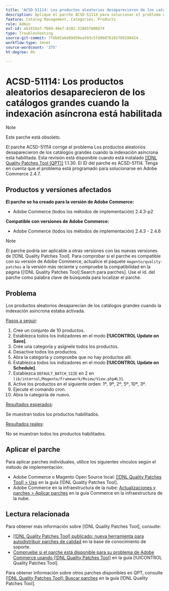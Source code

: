 ```yaml
---
title: 'ACSD-51114: Los productos aleatorios desaparecieron de los catálogos grandes cuando la indexación asíncrona está habilitada'
description: Aplique el parche ACSD-51114 para solucionar el problema de Adobe Commerce Los productos aleatorios desaparecieron de los catálogos grandes cuando la indexación asíncrona está habilitada.
feature: Catalog Management, Categories, Products
role: Admin
exl-id: ab1816ef-fb09-46e7-8102-32865f806874
type: Troubleshooting
source-git-commit: 7fdb02a6d89d50ea593c5fd99d78101f89198424
workflow-type: tm+mt
source-wordcount: '375'
ht-degree: 0%

---
```


# ACSD-51114: Los productos aleatorios desaparecieron de los catálogos grandes cuando la indexación asíncrona está habilitada

>[!NOTE]
>
>Este parche está obsoleto.

El parche ACSD-51114 corrige el problema Los productos aleatorios desaparecieron de los catálogos grandes cuando la indexación asíncrona está habilitada. Esta revisión está disponible cuando está instalado [[!DNL Quality Patches Tool (QPT)]](https://experienceleague.adobe.com/en/docs/commerce-operations/tools/quality-patches-tool/quality-patches-tool-to-self-serve-quality-patches) 1.1.30. El ID del parche es ACSD-51114. Tenga en cuenta que el problema está programado para solucionarse en Adobe Commerce 2.4.7.

## Productos y versiones afectados

**El parche se ha creado para la versión de Adobe Commerce:**

* Adobe Commerce (todos los métodos de implementación) 2.4.3-p2

**Compatible con versiones de Adobe Commerce:**

* Adobe Commerce (todos los métodos de implementación) 2.4.3 - 2.4.6

>[!NOTE]
>
>El parche podría ser aplicable a otras versiones con las nuevas versiones de [!DNL Quality Patches Tool]. Para comprobar si el parche es compatible con su versión de Adobe Commerce, actualice el paquete `magento/quality-patches` a la versión más reciente y compruebe la compatibilidad en la página [[!DNL Quality Patches Tool]:Search para parches]. Use el id. del parche como palabra clave de búsqueda para localizar el parche.

## Problema

Los productos aleatorios desaparecían de los catálogos grandes cuando la indexación asíncrona estaba activada.

<u>Pasos a seguir</u>:

1. Cree un conjunto de 10 productos.
1. Establezca todos los indizadores en el modo **[!UICONTROL Update on Save]**.
1. Cree una categoría y asígnele todos los productos.
1. Desactive todos los productos.
1. Abra la categoría y compruebe que no hay productos allí.
1. Establezca todos los indizadores en el modo **[!UICONTROL Update on Schedule]**.
1. Establezca `DEFAULT_BATCH_SIZE` en 2 en `lib/internal/Magento/Framework/Mview/View.php#L31`.
1. Active los productos en el siguiente orden: 1º, 9º, 2º, 5º, 10º, 3º.
1. Ejecute el comando cron.
1. Abra la categoría de nuevo.

<u>Resultados esperados</u>:

Se muestran todos los productos habilitados.

<u>Resultados reales</u>:

No se muestran todos los productos habilitados.

## Aplicar el parche

Para aplicar parches individuales, utilice los siguientes vínculos según el método de implementación:

* Adobe Commerce o Magento Open Source local: [[!DNL Quality Patches Tool] > Uso](/help/tools/quality-patches-tool/usage.md) en la guía [!DNL Quality Patches Tool].
* Adobe Commerce en la infraestructura de la nube: [Actualizaciones y parches > Aplicar parches](https://experienceleague.adobe.com/docs/commerce-cloud-service/user-guide/develop/upgrade/apply-patches.html) en la guía Commerce en la infraestructura de la nube.

## Lectura relacionada

Para obtener más información sobre [!DNL Quality Patches Tool], consulte:

* [[!DNL Quality Patches Tool] publicado: nueva herramienta para autodistribuir parches de calidad](https://experienceleague.adobe.com/en/docs/commerce-operations/tools/quality-patches-tool/quality-patches-tool-to-self-serve-quality-patches) en la base de conocimiento de soporte.
* [Compruebe si el parche está disponible para su problema de Adobe Commerce usando [!DNL Quality Patches Tool]](/help/tools/quality-patches-tool/patches-available-in-qpt/check-patch-for-magento-issue-with-magento-quality-patches.md) en la guía [!UICONTROL Quality Patches Tool].


Para obtener información sobre otros parches disponibles en QPT, consulte [[!DNL Quality Patches Tool]: Buscar parches](https://experienceleague.adobe.com/tools/commerce-quality-patches/index.html) en la guía [!DNL Quality Patches Tool].
